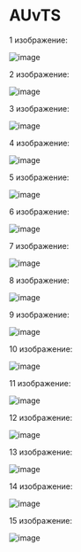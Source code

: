 # AUvTS

1 изображение:

![image](https://github.com/WhiteHodok/AUvTS/assets/39564937/6df0ff1d-3f8d-424f-b405-8f6e900c9f6d)


2 изображение:

![image](https://github.com/WhiteHodok/AUvTS/assets/39564937/a65d8eae-13e0-40c0-ad2e-a0b78a71216e)


3 изображение:

![image](https://github.com/WhiteHodok/AUvTS/assets/39564937/e34ac58c-b71e-4c55-a13c-05c5e1f9b166)


4 изображение:

![image](https://github.com/WhiteHodok/AUvTS/assets/39564937/40a750d1-5857-496e-96f0-575771bd503d)


5 изображение:

![image](https://github.com/WhiteHodok/AUvTS/assets/39564937/1bb18d25-cd29-4ee7-9859-829fb0a3c85c)


6 изображение:

![image](https://github.com/WhiteHodok/AUvTS/assets/39564937/997860ed-d3d3-4487-b44a-1d7c62ce3abf)


7 изображение:

![image](https://github.com/WhiteHodok/AUvTS/assets/39564937/64a2a3be-c89b-4f97-b5f4-29ea11a5e579)


8 изображение:

![image](https://github.com/WhiteHodok/AUvTS/assets/39564937/1ac5f858-0e61-4ffb-b116-5e02ebf2ff56)


9 изображение:

![image](https://github.com/WhiteHodok/AUvTS/assets/39564937/eb8ca118-ce81-478e-9511-b49cd1a65016)


10 изображение:

![image](https://github.com/WhiteHodok/AUvTS/assets/39564937/e4b2336a-e6ba-4571-a949-185bfb895fa5)


11 изображение:

![image](https://github.com/WhiteHodok/AUvTS/assets/39564937/d8c1f219-5c3f-40bb-a80c-f6c2b5abbf14)


12 изображение:

![image](https://github.com/WhiteHodok/AUvTS/assets/39564937/9b465136-8cf5-4f6f-b732-c73a3dd8af8e)


13 изображение:

![image](https://github.com/WhiteHodok/AUvTS/assets/39564937/1eb82c02-b1ba-4374-9794-ba85a7a56b87)


14 изображение:

![image](https://github.com/WhiteHodok/AUvTS/assets/39564937/9c57d202-0314-45d3-bc5e-0015afc3b780)


15 изображение:

![image](https://github.com/WhiteHodok/AUvTS/assets/39564937/025a2e41-6d9f-40f6-9b7c-d01784e4c159)

